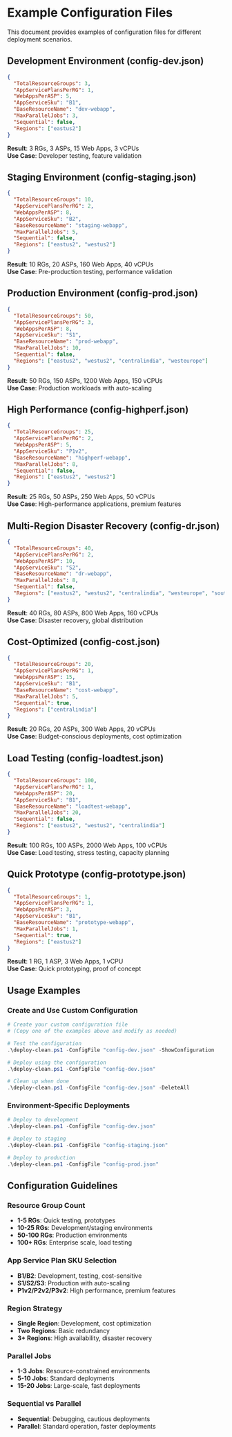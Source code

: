 # Example Configuration Files

This document provides examples of configuration files for different deployment scenarios.

## Development Environment (config-dev.json)
```json
{
  "TotalResourceGroups": 3,
  "AppServicePlansPerRG": 1,
  "WebAppsPerASP": 5,
  "AppServiceSku": "B1",
  "BaseResourceName": "dev-webapp",
  "MaxParallelJobs": 3,
  "Sequential": false,
  "Regions": ["eastus2"]
}
```
**Result**: 3 RGs, 3 ASPs, 15 Web Apps, 3 vCPUs  
**Use Case**: Developer testing, feature validation

## Staging Environment (config-staging.json)
```json
{
  "TotalResourceGroups": 10,
  "AppServicePlansPerRG": 2,
  "WebAppsPerASP": 8,
  "AppServiceSku": "B2",
  "BaseResourceName": "staging-webapp",
  "MaxParallelJobs": 5,
  "Sequential": false,
  "Regions": ["eastus2", "westus2"]
}
```
**Result**: 10 RGs, 20 ASPs, 160 Web Apps, 40 vCPUs  
**Use Case**: Pre-production testing, performance validation

## Production Environment (config-prod.json)
```json
{
  "TotalResourceGroups": 50,
  "AppServicePlansPerRG": 3,
  "WebAppsPerASP": 8,
  "AppServiceSku": "S1",
  "BaseResourceName": "prod-webapp",
  "MaxParallelJobs": 10,
  "Sequential": false,
  "Regions": ["eastus2", "westus2", "centralindia", "westeurope"]
}
```
**Result**: 50 RGs, 150 ASPs, 1200 Web Apps, 150 vCPUs  
**Use Case**: Production workloads with auto-scaling

## High Performance (config-highperf.json)
```json
{
  "TotalResourceGroups": 25,
  "AppServicePlansPerRG": 2,
  "WebAppsPerASP": 5,
  "AppServiceSku": "P1v2",
  "BaseResourceName": "highperf-webapp",
  "MaxParallelJobs": 8,
  "Sequential": false,
  "Regions": ["eastus2", "westus2"]
}
```
**Result**: 25 RGs, 50 ASPs, 250 Web Apps, 50 vCPUs  
**Use Case**: High-performance applications, premium features

## Multi-Region Disaster Recovery (config-dr.json)
```json
{
  "TotalResourceGroups": 40,
  "AppServicePlansPerRG": 2,
  "WebAppsPerASP": 10,
  "AppServiceSku": "S2",
  "BaseResourceName": "dr-webapp",
  "MaxParallelJobs": 8,
  "Sequential": false,
  "Regions": ["eastus2", "westus2", "centralindia", "westeurope", "southeastasia"]
}
```
**Result**: 40 RGs, 80 ASPs, 800 Web Apps, 160 vCPUs  
**Use Case**: Disaster recovery, global distribution

## Cost-Optimized (config-cost.json)
```json
{
  "TotalResourceGroups": 20,
  "AppServicePlansPerRG": 1,
  "WebAppsPerASP": 15,
  "AppServiceSku": "B1",
  "BaseResourceName": "cost-webapp",
  "MaxParallelJobs": 5,
  "Sequential": true,
  "Regions": ["centralindia"]
}
```
**Result**: 20 RGs, 20 ASPs, 300 Web Apps, 20 vCPUs  
**Use Case**: Budget-conscious deployments, cost optimization

## Load Testing (config-loadtest.json)
```json
{
  "TotalResourceGroups": 100,
  "AppServicePlansPerRG": 1,
  "WebAppsPerASP": 20,
  "AppServiceSku": "B1",
  "BaseResourceName": "loadtest-webapp",
  "MaxParallelJobs": 20,
  "Sequential": false,
  "Regions": ["eastus2", "westus2", "centralindia"]
}
```
**Result**: 100 RGs, 100 ASPs, 2000 Web Apps, 100 vCPUs  
**Use Case**: Load testing, stress testing, capacity planning

## Quick Prototype (config-prototype.json)
```json
{
  "TotalResourceGroups": 1,
  "AppServicePlansPerRG": 1,
  "WebAppsPerASP": 3,
  "AppServiceSku": "B1",
  "BaseResourceName": "prototype-webapp",
  "MaxParallelJobs": 1,
  "Sequential": true,
  "Regions": ["eastus2"]
}
```
**Result**: 1 RG, 1 ASP, 3 Web Apps, 1 vCPU  
**Use Case**: Quick prototyping, proof of concept

## Usage Examples

### Create and Use Custom Configuration
```powershell
# Create your custom configuration file
# (Copy one of the examples above and modify as needed)

# Test the configuration
.\deploy-clean.ps1 -ConfigFile "config-dev.json" -ShowConfiguration

# Deploy using the configuration
.\deploy-clean.ps1 -ConfigFile "config-dev.json"

# Clean up when done
.\deploy-clean.ps1 -ConfigFile "config-dev.json" -DeleteAll
```

### Environment-Specific Deployments
```powershell
# Deploy to development
.\deploy-clean.ps1 -ConfigFile "config-dev.json"

# Deploy to staging  
.\deploy-clean.ps1 -ConfigFile "config-staging.json"

# Deploy to production
.\deploy-clean.ps1 -ConfigFile "config-prod.json"
```

## Configuration Guidelines

### Resource Group Count
- **1-5 RGs**: Quick testing, prototypes
- **10-25 RGs**: Development/staging environments
- **50-100 RGs**: Production environments
- **100+ RGs**: Enterprise scale, load testing

### App Service Plan SKU Selection
- **B1/B2**: Development, testing, cost-sensitive
- **S1/S2/S3**: Production with auto-scaling
- **P1v2/P2v2/P3v2**: High performance, premium features

### Region Strategy
- **Single Region**: Development, cost optimization
- **Two Regions**: Basic redundancy
- **3+ Regions**: High availability, disaster recovery

### Parallel Jobs
- **1-3 Jobs**: Resource-constrained environments
- **5-10 Jobs**: Standard deployments
- **15-20 Jobs**: Large-scale, fast deployments

### Sequential vs Parallel
- **Sequential**: Debugging, cautious deployments
- **Parallel**: Standard operation, faster deployments
